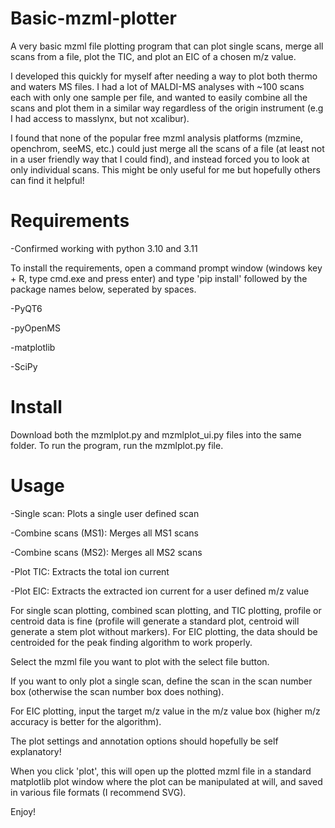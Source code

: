 # Basic-mzml-plotter
A very basic mzml file plotting program that can plot single scans, merge all scans from a file, plot the TIC, and plot an EIC of a chosen m/z value.

I developed this quickly for myself after needing a way to plot both thermo and waters MS files. I had a lot of MALDI-MS analyses with ~100 scans each with only one sample per file, and wanted to easily combine all the scans and plot them in a similar way regardless of the origin instrument (e.g I had access to masslynx, but not xcalibur).  

I found that none of the popular free mzml analysis platforms (mzmine, openchrom, seeMS, etc.) could just merge all the scans of a file (at least not in a user friendly way that I could find), and instead forced you to look at only individual scans. This might be only useful for me but hopefully others can find it helpful!

# Requirements
-Confirmed working with python 3.10 and 3.11

To install the requirements, open a command prompt window (windows key + R, type cmd.exe and press enter) and type 'pip install' followed by the package names below, seperated by spaces.

-PyQT6

-pyOpenMS

-matplotlib

-SciPy

# Install

Download both the mzmlplot.py and mzmlplot_ui.py files into the same folder. To run the program, run the mzmlplot.py file.

# Usage

-Single scan: Plots a single user defined scan

-Combine scans (MS1): Merges all MS1 scans

-Combine scans (MS2): Merges all MS2 scans

-Plot TIC: Extracts the total ion current

-Plot EIC: Extracts the extracted ion current for a user defined m/z value

For single scan plotting, combined scan plotting, and TIC plotting, profile or centroid data is fine (profile will generate a standard plot, centroid will generate a stem plot without markers). For EIC plotting, the data should be centroided for the peak finding algorithm to work properly.

Select the mzml file you want to plot with the select file button. 

If you want to only plot a single scan, define the scan in the scan number box (otherwise the scan number box does nothing).

For EIC plotting, input the target m/z value in the m/z value box (higher m/z accuracy is better for the algorithm).

The plot settings and annotation options should hopefully be self explanatory!

When you click 'plot', this will open up the plotted mzml file in a standard matplotlib plot window where the plot can be manipulated at will, and saved in various file formats (I recommend SVG).

Enjoy!


